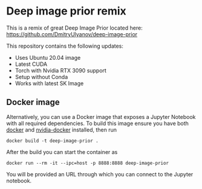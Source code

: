 # Deep image prior remix

This is a remix of great Deep Image Prior located here: https://github.com/DmitryUlyanov/deep-image-prior

This repository contains the following updates:

* Uses Ubuntu 20.04 image
* Latest CUDA
* Torch with Nvidia RTX 3090 support
* Setup without Conda
* Works with latest SK Image

## Docker image

Alternatively, you can use a Docker image that exposes a Jupyter Notebook with all required dependencies. To build this image ensure you have both [docker](https://www.docker.com/) and  [nvidia-docker](https://github.com/NVIDIA/nvidia-docker) installed, then run

```
docker build -t deep-image-prior .
```

After the build you can start the container as

```
docker run --rm -it --ipc=host -p 8888:8888 deep-image-prior
```

You will be provided an URL through which you can connect to the Jupyter notebook.
